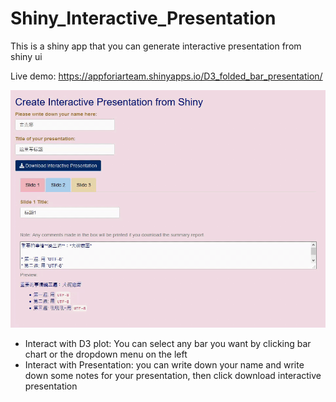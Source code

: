 # Shiny_Interactive_Presentation
This is a shiny app that you can generate interactive presentation from shiny ui

Live demo: https://appforiarteam.shinyapps.io/D3_folded_bar_presentation/ 

![demo](Chinese_presentation.gif)

* Interact with D3 plot: You can select any bar you want by clicking bar chart or the dropdown menu on the left
* Interact with Presentation: you can write down your name and write down some notes for your presentation, then click download interactive presentation
